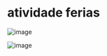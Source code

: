 # atividade ferias

 ![image](https://github.com/user-attachments/assets/c8d9a25c-64ae-4569-aa4e-af6856261c01)

 ![image](https://github.com/user-attachments/assets/2e4d2e09-dfbb-483d-a21d-db170644a35e)


